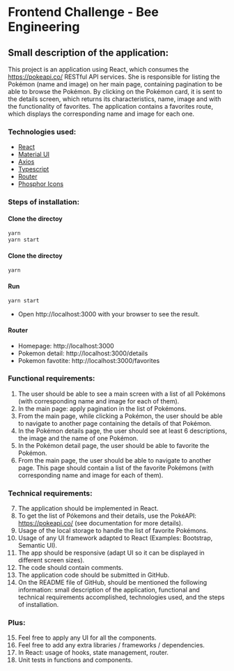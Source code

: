 # Frontend Challenge - Bee Engineering

## Small description of the application:

This project is an application using React, which consumes the https://pokeapi.co/ RESTful API services. She is responsible for listing the Pokémon (name and image) on her main page, containing pagination to be able to browse the Pokémon. By clicking on the Pokémon card, it is sent to the details screen, which returns its characteristics, name, image and with the functionality of favorites. The application contains a favorites route, which displays the corresponding name and image for each one.

### Technologies used:

- [React](https://pt-br.reactjs.org/)
- [Material UI](https://mui.com/pt/)
- [Axios](https://axios-http.com/ptbr/docs/intro)
- [Typescript](https://www.typescriptlang.org/)
- [Router](https://reactrouter.com/)
- [Phosphor Icons](https://phosphoricons.com/)

### Steps of installation:

#### Clone the directoy

```bash
yarn
yarn start
```

#### Clone the directoy

```bash
yarn
```

#### Run

```bash
yarn start
```

- Open http://localhost:3000 with your browser to see the result.

#### Router

- Homepage: http://localhost:3000
- Pokemon detail: http://localhost:3000/details
- Pokemon favotite: http://localhost:3000/favorites

### Functional requirements:

1. The user should be able to see a main screen with a list of all Pokémons (with
   corresponding name and image for each of them).
2. In the main page: apply pagination in the list of Pokémons.
3. From the main page, while clicking a Pokémon, the user should be able to navigate to
   another page containing the details of that Pokémon.
4. In the Pokémon details page, the user should see at least 6 descriptions, the image and
   the name of one Pokémon.
5. In the Pokémon detail page, the user should be able to favorite the Pokémon.
6. From the main page, the user should be able to navigate to another page. This page
   should contain a list of the favorite Pokémons (with corresponding name and image for each
   of them).

### Technical requirements:

7. The application should be implemented in React.
8. To get the list of Pókemons and their details, use the PokéAPI: https://pokeapi.co/ (see
   documentation for more details).
9. Usage of the local storage to handle the list of favorite Pokémons.
10. Usage of any UI framework adapted to React (Examples: Bootstrap, Semantic UI).
11. The app should be responsive (adapt UI so it can be displayed in different screen sizes).
12. The code should contain comments.
13. The application code should be submitted in GitHub.
14. On the README file of GitHub, should be mentioned the following information: small
    description of the application, functional and technical requirements accomplished,
    technologies used, and the steps of installation.

### Plus:

15. Feel free to apply any UI for all the components.
16. Feel free to add any extra libraries / frameworks / dependencies.
17. In React: usage of hooks, state management, router.
18. Unit tests in functions and components.
